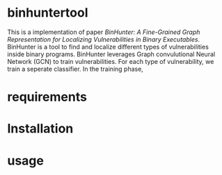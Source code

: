 # binhuntertool

This is a implementation of paper *BinHunter: A Fine-Grained Graph Representation for Localizing Vulnerabilities in Binary Executables*.
BinHunter is a tool to find and localize different types of vulnerabilities inside binary programs. BinHunter leverages Graph convulutional Neural Network (GCN) to train vulnerabilities. For each type of vulnerability, we train a seperate classifier. In the training phase, 

# requirements


# Installation


# usage

